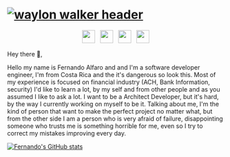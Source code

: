 # [![waylon walker header](https://wallpaperaccess.com/full/3214373.jpg)](https://waylonwalker.com)

<p align='center'>
<a href="https://dev.to/waylonwalker"><img height="30" src="https://raw.githubusercontent.com/WaylonWalker/WaylonWalker/main/icon/dev.png"></a>&nbsp;&nbsp;
<a href="https://twitter.com/_waylonwalker"><img height="30" src="https://github.com/WaylonWalker/WaylonWalker/blob/main/icon/twitter.png?raw=true"></a>&nbsp;&nbsp;
<a href="https://instagram.com/_waylonwalker"><img height="30" src="https://github.com/WaylonWalker/WaylonWalker/blob/main/icon/instagram.jpg?raw=true"></a>&nbsp;&nbsp;
<a href="https://www.linkedin.com/in/waylonwalker/"><img height="30" src="https://github.com/WaylonWalker/WaylonWalker/blob/main/icon/linkedin.png?raw=true"></a>
</p>

Hey there 👋,

Hello my name is Fernando Alfaro and and I'm a software developer engineer, I'm from Costa Rica and the it's dangerous so look this.
Most of my experience is focused on financial industry (ACH, Bank Information, security)
I'd like to learn a lot, by my self and from other people and as you assumed I like to ask a lot.
I want to be a Architect Developer, but it's hard, by the way I currently working on myself to be it.
Talking about me, I'm the kind of person that want to make the perfect project no matter what, but from the other side I am a person who is very afraid of failure, disappointing someone who trusts me is something horrible for me, even so I try to correct my mistakes improving every day.


[![Fernando's GitHub stats](https://github-readme-stats.vercel.app/api?username=DarkNando29)](https://github.com/DarkNando29/github-readme-stats)


<!---
DarkNando29/DarkNando29 is a ✨ special ✨ repository because its `README.md` (this file) appears on your GitHub profile.
You can click the Preview link to take a look at your changes.
--->
